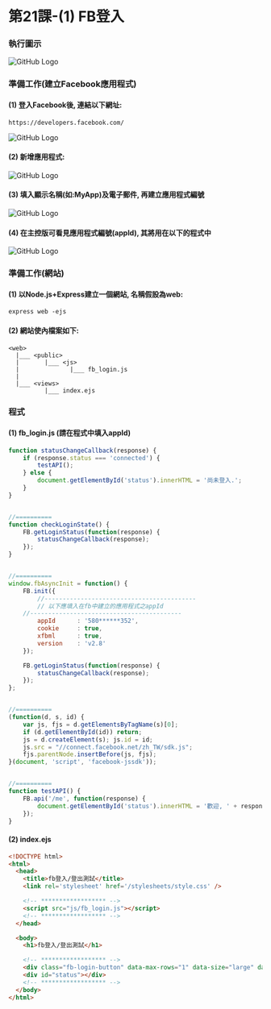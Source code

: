 # 第21課-(1) FB登入


### 執行圖示 
![GitHub Logo](/imgs/results21-01.jpg)

### 準備工作(建立Facebook應用程式)

#### (1) 登入Facebook後, 連結以下網址:
```
https://developers.facebook.com/
```
![GitHub Logo](/imgs/results21-02.jpg)


#### (2) 新增應用程式:
![GitHub Logo](/imgs/results21-03.jpg)


#### (3) 填入顯示名稱(如:MyApp)及電子郵件, 再建立應用程式編號
![GitHub Logo](/imgs/results21-04.jpg)


#### (4) 在主控版可看見應用程式編號(appId), 其將用在以下的程式中
![GitHub Logo](/imgs/results21-05.jpg)



### 準備工作(網站)

#### (1) 以Node.js+Express建立一個網站, 名稱假設為web:
```
express web -ejs
```

#### (2) 網站使內檔案如下:
```
<web>  
  |___ <public>
  |       |___ <js>
  |              |___ fb_login.js
  | 
  |___ <views>                  
          |___ index.ejs                           
```

### 程式

#### (1) fb_login.js (請在程式中填入appId)
```javascript
function statusChangeCallback(response) {
    if (response.status === 'connected') {
        testAPI();
    } else {
        document.getElementById('status').innerHTML = '尚未登入.';
    }
}


//==========
function checkLoginState() {
    FB.getLoginStatus(function(response) {
        statusChangeCallback(response);
    });
}


//==========
window.fbAsyncInit = function() {
    FB.init({
        //------------------------------------------
        // 以下應填入在fb中建立的應用程式之appId   
	//------------------------------------------
        appId      : '580******352',  
        cookie     : true,  
        xfbml      : true,  
        version    : 'v2.8'
    });

    FB.getLoginStatus(function(response) {
        statusChangeCallback(response);
    });
};


//==========
(function(d, s, id) {
    var js, fjs = d.getElementsByTagName(s)[0];
    if (d.getElementById(id)) return;
    js = d.createElement(s); js.id = id;
    js.src = "//connect.facebook.net/zh_TW/sdk.js";
    fjs.parentNode.insertBefore(js, fjs);
}(document, 'script', 'facebook-jssdk'));


//==========
function testAPI() {
    FB.api('/me', function(response) {
        document.getElementById('status').innerHTML = '歡迎, ' + response.name+ ", " + response.id + '!';
    });
}
```



#### (2) index.ejs
```html
<!DOCTYPE html>
<html>
  <head>
    <title>fb登入/登出測試</title>
    <link rel='stylesheet' href='/stylesheets/style.css' />

    <!-- ****************** -->
    <script src="js/fb_login.js"></script> 
    <!-- ****************** -->
  </head>

  <body>
    <h1>fb登入/登出測試</h1>

    <!-- ****************** -->
    <div class="fb-login-button" data-max-rows="1" data-size="large" data-button-type="login_with" data-show-faces="false" data-auto-logout-link="true" data-use-continue-as="true" scope="public_profile" onlogin="checkLoginState();"></div>
    <div id="status"></div>
    <!-- ****************** -->
  </body>
</html>
```

